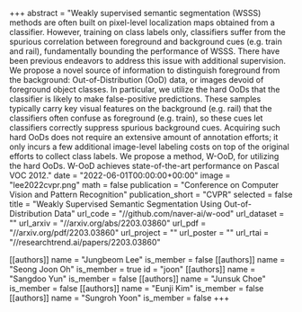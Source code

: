 +++
abstract = "Weakly supervised semantic segmentation (WSSS) methods are often built on pixel-level localization maps obtained from a classifier. However, training on class labels only, classifiers suffer from the spurious correlation between foreground and background cues (e.g. train and rail), fundamentally bounding the performance of WSSS. There have been previous endeavors to address this issue with additional supervision. We propose a novel source of information to distinguish foreground from the background: Out-of-Distribution (OoD) data, or images devoid of foreground object classes. In particular, we utilize the hard OoDs that the classifier is likely to make false-positive predictions. These samples typically carry key visual features on the background (e.g. rail) that the classifiers often confuse as foreground (e.g. train), so these cues let classifiers correctly suppress spurious background cues. Acquiring such hard OoDs does not require an extensive amount of annotation efforts; it only incurs a few additional image-level labeling costs on top of the original efforts to collect class labels. We propose a method, W-OoD, for utilizing the hard OoDs. W-OoD achieves state-of-the-art performance on Pascal VOC 2012."
date = "2022-06-01T00:00:00+00:00"
image = "lee2022cvpr.png"
math = false
publication = "Conference on Computer Vision and Pattern Recognition"
publication_short = "CVPR"
selected = false
title = "Weakly Supervised Semantic Segmentation Using Out-of-Distribution Data"
url_code = "//github.com/naver-ai/w-ood"
url_dataset = ""
url_arxiv = "//arxiv.org/abs/2203.03860"
url_pdf = "//arxiv.org/pdf/2203.03860"
url_project = ""
url_poster = ""
url_rtai = "//researchtrend.ai/papers/2203.03860"

[[authors]]
    name = "Jungbeom Lee"
    is_member = false
[[authors]]
    name = "Seong Joon Oh"
    is_member = true
    id = "joon"
[[authors]]
    name = "Sangdoo Yun"
    is_member = false
[[authors]]
    name = "Junsuk Choe"
    is_member = false
[[authors]]
    name = "Eunji Kim"
    is_member = false
[[authors]]
    name = "Sungroh Yoon"
    is_member = false
+++
